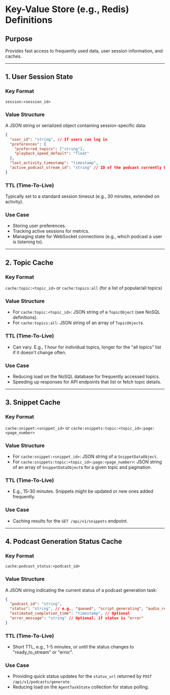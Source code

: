 # Key-Value Store (e.g., Redis) Definitions

## Purpose
Provides fast access to frequently used data, user session information, and caches.

---

## 1. User Session State

### Key Format
`session:<session_id>`

### Value Structure
A JSON string or serialized object containing session-specific data:
```json
{
  "user_id": "string", // If users can log in
  "preferences": {
    "preferred_topics": ["string"],
    "playback_speed_default": "float"
  },
  "last_activity_timestamp": "timestamp",
  "active_podcast_stream_id": "string" // ID of the podcast currently being streamed, if any
}
```

### TTL (Time-To-Live)
Typically set to a standard session timeout (e.g., 30 minutes, extended on activity).

### Use Case
- Storing user preferences.
- Tracking active sessions for metrics.
- Managing state for WebSocket connections (e.g., which podcast a user is listening to).

---

## 2. Topic Cache

### Key Format
`cache:topic:<topic_id>` or `cache:topics:all` (for a list of popular/all topics)

### Value Structure
- For `cache:topic:<topic_id>`: JSON string of a `TopicObject` (see NoSQL definitions).
- For `cache:topics:all`: JSON string of an array of `TopicObject`s.

### TTL (Time-To-Live)
- Can vary. E.g., 1 hour for individual topics, longer for the "all topics" list if it doesn't change often.

### Use Case
- Reducing load on the NoSQL database for frequently accessed topics.
- Speeding up responses for API endpoints that list or fetch topic details.

---

## 3. Snippet Cache

### Key Format
`cache:snippet:<snippet_id>` or `cache:snippets:topic:<topic_id>:page:<page_number>`

### Value Structure
- For `cache:snippet:<snippet_id>`: JSON string of a `SnippetDataObject`.
- For `cache:snippets:topic:<topic_id>:page:<page_number>`: JSON string of an array of `SnippetDataObject`s for a given topic and pagination.

### TTL (Time-To-Live)
- E.g., 15-30 minutes. Snippets might be updated or new ones added frequently.

### Use Case
- Caching results for the `GET /api/v1/snippets` endpoint.

---

## 4. Podcast Generation Status Cache

### Key Format
`cache:podcast_status:<podcast_id>`

### Value Structure
A JSON string indicating the current status of a podcast generation task:
```json
{
  "podcast_id": "string",
  "status": "string", // e.g., "queued", "script_generating", "audio_rendering", "ready_to_stream", "error"
  "estimated_completion_time": "timestamp", // Optional
  "error_message": "string" // Optional, if status is "error"
}
```

### TTL (Time-To-Live)
- Short TTL, e.g., 1-5 minutes, or until the status changes to "ready_to_stream" or "error".

### Use Case
- Providing quick status updates for the `status_url` returned by `POST /api/v1/podcasts/generate`.
- Reducing load on the `AgentTaskState` collection for status polling.
